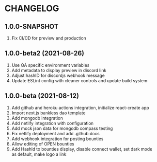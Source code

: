 # CHANGELOG

## 1.0.0-SNAPSHOT

1. Fix CI/CD for preview and production

## 1.0.0-beta2 (2021-08-26)

1. Use QA specific environment variables
2. Add metadata to display preview in discord link
3. Adjust hashID for discordjs webhook message
4. Update ESLint config with cleaner controls and update build system

## 1.0.0-beta (2021-08-12)

1. Add github and heroku actions integration, initialize react-create app
2. Import next.js bankless dao template
3. Add mongodb integration
4. Add netlify integration with configuration
5. Add mock json data for mongodb compass testing
6. Fix netlify deployment and add .github docs
7. Add webhook integration for posting bounties
8. Allow editing of OPEN bounties
9. Add HashId to bounties display, disable connect wallet, set dark mode as default, make logo a link
